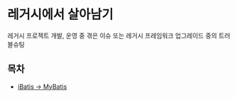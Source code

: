 # 레거시에서 살아남기
레거시 프로젝트 개발, 운영 중 겪은 이슈 또는 레거시 프레임워크 업그레이드 중의 트러블슈팅

## 목차
- [iBatis → MyBatis](/iBatis%20%E2%86%92%20MyBatis/README.md)